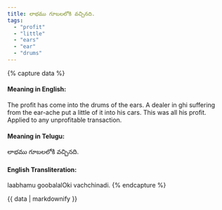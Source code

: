 ```yaml
---
title: లాభము గూబలలోకి వచ్చినది.
tags:
  - "profit"
  - "little"
  - "ears"
  - "ear"
  - "drums"
---
```


{% capture data %}
#### Meaning in English:
The profit has come into the drums of the ears.
A dealer in ghi suffering from the ear-ache put a little of it into his cars. This was all his profit.
Applied to any unprofitable transaction.

#### Meaning in Telugu:
లాభము గూబలలోకి వచ్చినది.

#### English Transliteration:
laabhamu goobalalOki vachchinadi.
{% endcapture %}

<div class="notice">{{ data | markdownify }}</div>

